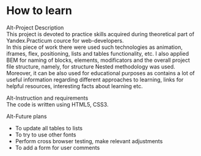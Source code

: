 # **How to learn**  
  
Alt-Project Description  
This project is devoted to practice skills acquired during theoretical part of Yandex.Practicum cource for web-developers.  
In this piece of work there were used such technologies as animation, iframes, flex, positioning, lists and tables functionality, etc. I also applied BEM for naming of blocks, elements, modificators and the overall project file structure, namely, for structure Nested methodology was used.  
Moreover, it can be also used for educational purposes as contains a lot of useful information regarding different approaches to learning, links for helpful resources, interesting facts about learning etc.
  
Alt-Instruction and requirements  
The code is written using HTML5, CSS3.  
  
Alt-Future plans  
* To update all tables to lists  
* To try to use other fonts  
* Perform cross browser testing, make relevant adjustments  
* To add a form for user comments